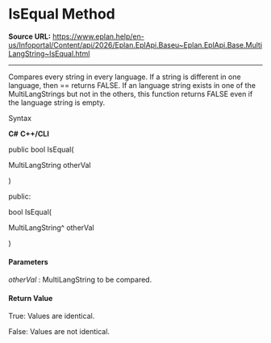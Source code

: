 # IsEqual Method

**Source URL:** https://www.eplan.help/en-us/Infoportal/Content/api/2026/Eplan.EplApi.Baseu~Eplan.EplApi.Base.MultiLangString~IsEqual.html

---

Compares every string in every language. If a string is different in one language, then == returns FALSE. If an language string exists in one of the MultiLangStrings but not in the others, this function returns FALSE even if the language string is empty.

Syntax

**C#**
**C++/CLI**


public bool IsEqual( 

   MultiLangString otherVal

)

public:

bool IsEqual( 

   MultiLangString^ otherVal

)


#### Parameters

*otherVal*
:   MultiLangString to be compared.

#### Return Value

True: Values are identical.

False: Values are not identical.
